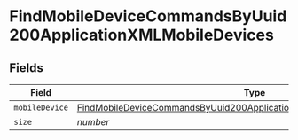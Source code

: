 # FindMobileDeviceCommandsByUuid200ApplicationXMLMobileDevices


## Fields

| Field                                                                                                                                                                           | Type                                                                                                                                                                            | Required                                                                                                                                                                        | Description                                                                                                                                                                     | Example                                                                                                                                                                         |
| ------------------------------------------------------------------------------------------------------------------------------------------------------------------------------- | ------------------------------------------------------------------------------------------------------------------------------------------------------------------------------- | ------------------------------------------------------------------------------------------------------------------------------------------------------------------------------- | ------------------------------------------------------------------------------------------------------------------------------------------------------------------------------- | ------------------------------------------------------------------------------------------------------------------------------------------------------------------------------- |
| `mobileDevice`                                                                                                                                                                  | [FindMobileDeviceCommandsByUuid200ApplicationXMLMobileDevicesMobileDevice](../../models/operations/findmobiledevicecommandsbyuuid200applicationxmlmobiledevicesmobiledevice.md) | :heavy_minus_sign:                                                                                                                                                              | N/A                                                                                                                                                                             |                                                                                                                                                                                 |
| `size`                                                                                                                                                                          | *number*                                                                                                                                                                        | :heavy_minus_sign:                                                                                                                                                              | N/A                                                                                                                                                                             | 1                                                                                                                                                                               |